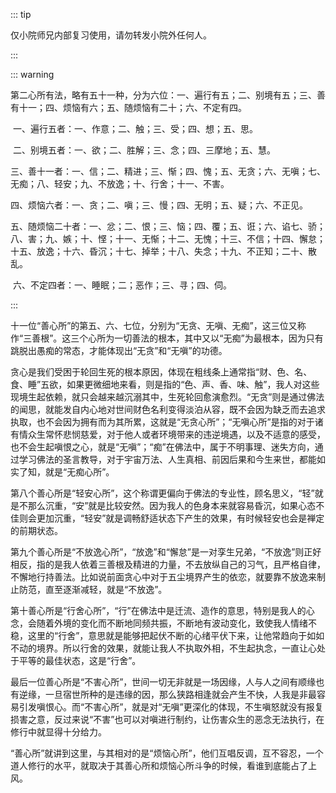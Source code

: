 ::: tip

仅小院师兄内部复习使用，请勿转发小院外任何人。

:::

::: warning

第二心所有法，略有五十一种，分为六位：一、遍行有五；二、别境有五；三、善有十一；四、烦恼有六；五、随烦恼有二十；六、不定有四。

​         一、遍行五者：一、作意；二、触；三、受；四、想；五、思。

​         二、别境五者：一、欲；二、胜解；三、念；四、三摩地；五、慧。

​         三、善十一者：一、信；二、精进；三、惭；四、愧；五、无贪；六、无嗔；七、无痴；八、轻安；九、不放逸；十、行舍；十一、不害。

​         四、烦恼六者：一、贪；二、嗔；三、慢；四、无明；五、疑；六、不正见。

​         五、随烦恼二十者：一、忿；二、恨；三、恼；四、覆；五、诳；六、谄七、骄；八、害；九、嫉；十、悭；十一、无惭；十二、无愧；十三、不信；十四、懈怠；十五、放逸；十六、昏沉；十七、掉举；十八、失念；十九、不正知；二十、散乱。

​         六、不定四者：一、睡眠；二；恶作；三、寻；四、伺。

:::

​         十一位“善心所”的第五、六、七位，分别为“无贪、无嗔、无痴”，这三位又称作“三善根”。这三个心所为一切善法的根本，其中又以“无痴”为最根本，因为只有跳脱出愚痴的常态，才能体现出“无贪”和“无嗔”的功德。

​         贪心是我们受困于轮回生死的根本原因，体现在粗线条上通常指“财、色、名、食、睡”五欲，如果更微细地来看，则是指的“色、声、香、味、触”，我人对这些现境生起依赖，就只会越来越沉溺其中，生死轮回愈演愈烈。“无贪”则是通过佛法的闻思，就能发自内心地对世间财色名利变得淡泊从容，既不会因为缺乏而去追求执取，也不会因为拥有而为其所累，这就是“无贪心所”；“无嗔心所”是指的对于诸有情众生常怀悲悯慈爱，对于他人或者环境带来的违逆境遇，以及不适意的感受，也不会生起嗔恨之心，就是“无嗔”；“痴”在佛法中，属于不明事理、迷失方向，通过学习佛法的圣言教导，对于宇宙万法、人生真相、前因后果和今生来世，都能如实了知，就是“无痴心所”。

​         第八个善心所是“轻安心所”，这个称谓更偏向于佛法的专业性，顾名思义，“轻”就是不那么沉重，“安”就是比较安然。因为我人的色身本来就容易昏沉，如果心态不佳则会更加沉重，“轻安”就是调畅舒适状态下产生的效果，有时候轻安也会是禅定的前期状态。

​         第九个善心所是“不放逸心所”，“放逸”和“懈怠”是一对孪生兄弟，“不放逸”则正好相反，指的是我人依着三善根及精进的力量，不去放纵自己的习气，且严格自律，不懈地行持善法。比如说前面贪心中对于五尘境界产生的依恋，就要靠不放逸来制止防范，直至逐渐减轻，就是“不放逸”。

​         第十善心所是“行舍心所”，“行”在佛法中是迁流、造作的意思，特别是我人的心念，会随着外境的变化而不断地同频共振，不断地有波动变化，致使我人情绪不稳，这里的“行舍”，意思就是能够把起伏不断的心绪平伏下来，让他常趋向于如如不动的境界。所以行舍的效果，就能让我人不执取外相，不生起执念，一直让心处于平等的最佳状态，这是“行舍”。

​         最后一位善心所是“不害心所”，世间一切无非就是一场因缘，人与人之间有顺缘也有逆缘，一旦宿世所种的是违缘的因，那么狭路相逢就会产生不快，人我是非最容易引发嗔恨心。而“不害心所”，就是对“无嗔”更深化的体现，不生嗔怒就没有报复损害之意，反过来说“不害”也可以对嗔进行制约，让伤害众生的恶念无法执行，在修行中就显得十分给力。

​         “善心所”就讲到这里，与其相对的是“烦恼心所”，他们互唱反调，互不容忍，一个道人修行的水平，就取决于其善心所和烦恼心所斗争的时候，看谁到底能占了上风。